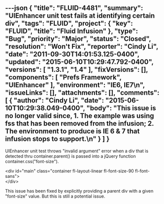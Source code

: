 ---json
{
  "title": "FLUID-4481",
  "summary": "UIEnhancer unit test fails at identifying certain div",
  "tags": "FLUID",
  "project": {
    "key": "FLUID",
    "title": "Fluid Infusion"
  },
  "type": "Bug",
  "priority": "Major",
  "status": "Closed",
  "resolution": "Won't Fix",
  "reporter": "Cindy Li",
  "date": "2011-09-30T14:01:53.125-0400",
  "updated": "2015-06-10T10:29:47.792-0400",
  "versions": [
    "1.3.1",
    "1.4"
  ],
  "fixVersions": [],
  "components": [
    "Prefs Framework",
    "UIEnhancer"
  ],
  "environment": "IE6, IE7\n",
  "issueLinks": [],
  "attachments": [],
  "comments": [
    {
      "author": "Cindy Li",
      "date": "2015-06-10T10:29:38.049-0400",
      "body": "This issue is no longer valid since, 1. The example was using fss that has been removed from the infusion; 2. The environment to produce is IE 6 & 7 that infusion stops to support.\n"
    }
  ]
}
---
UIEnhancer unit test throws "invalid argument" error when a div that is detected thru container.parent() is passed into a jQuery function container.css("font-size").

\<div id="main" class="container fl-layout-linear fl-font-size-90 fl-font-sans">\
\</div>

This issue has been fixed by explicitly providing a parent div with a given "font-size" value. But this is still a potential issue.

        